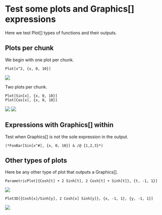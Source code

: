 # Test some plots and Graphics[] expressions

Here we test Plot[] types of functions and their outputs.

## Plots per chunk
We begin with one plot per chunk.

```{Mathematica}
Plot[x^2, {x, 0, 10}]
```
![]("test_graphics-graphics/chunk-1-1.jpg")

Two plots per chunk.

```{Mathematica}
Plot[Sin[x], {x, 0, 10}]
Plot[Cos[x], {x, 0, 10}]
```
![]("test_graphics-graphics/chunk-3-1.jpg")
![]("test_graphics-graphics/chunk-3-2.jpg")

## Expressions with Graphics[] within
Test when Graphics[] is not the sole expression in the output.

```{Mathematica}
(*FooBar[Sin[x^#], {x, 0, 10}] & /@ {1,2,3}*)
```

## Other types of plots

Here be any other type of plot that outputs a Graphics[].

```{Mathematica}
ParametricPlot[{Cosh[t] + 2 Sinh[t], 2 Cosh[t] + Sinh[t]}, {t, -1, 1}]
```
![]("test_graphics-graphics/chunk-7-1.jpg")

```{Mathematica}
Plot3D[{Cosh[x]/Sinh[y], 2 Cosh[x] Sinh[y]}, {x, -1, 1}, {y, -1, 1}]
```
![]("test_graphics-graphics/chunk-9-1.jpg")
